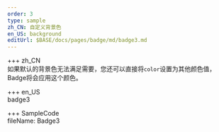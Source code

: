 ```yaml
---   
order: 3 
type: sample  
zh_CN: 自定义背景色
en_US: background
editUrl: $BASE/docs/pages/badge/md/badge3.md
---      
```


+++ zh_CN   
如果默认的背景色无法满足需要，您还可以直接将<Code>color</Code>设置为其他颜色值，Badge将会应用这个颜色。


+++ en_US   
badge3

+++ SampleCode  
fileName: Badge3
